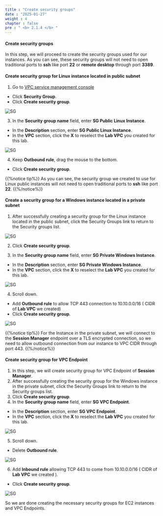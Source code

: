 ```yaml
---
title : "Create security groups"
date : "2025-01-27"
weight : 4
chapter : false
pre : " <b> 2.1.4 </b> "
---
```


#### Create security groups

In this step, we will proceed to create the security groups used for our instances. As you can see, these security groups will not need to open traditional ports to **ssh** like port **22** or **remote desktop** through port **3389**.

#### Create security group for Linux instance located in public subnet

1. Go to [VPC service management console](https://console.aws.amazon.com/vpc)
  + Click **Security Group**.
  + Click **Create security group**.

![SG](/images/2.prerequisite/019-createsg.png)

3. In the **Security group name** field, enter **SG Public Linux Instance**.
  + In the **Description** section, enter **SG Public Linux Instance**.
  + In the **VPC** section, click the **X** to reselect the **Lab VPC** you created for this lab.

![SG](/images/2.prerequisite/020-createsg.png)

4. Keep **Outbound rule**, drag the mouse to the bottom.
  + Click **Create security group**.

{{%notice tip%}}
As you can see, the security group we created to use for Linux public instances will not need to open traditional ports to **ssh** like port **22**.
{{%/notice%}}


#### Create a security group for a Windows instance located in a private subnet

1. After successfully creating a security group for the Linux instance located in the public subnet, click the Security Groups link to return to the Security groups list.

![SG](/images/2.prerequisite/021-createsg.png)

2. Click **Create security group**.

3. In the **Security group name** field, enter **SG Private Windows Instance**.
  + In the **Description** section, enter **SG Private Windows Instance**.
  + In the **VPC** section, click the **X** to reselect the **Lab VPC** you created for this lab.

![SG](/images/2.prerequisite/022-createsg.png)

4. Scroll down.
  + Add **Outbound rule** to allow TCP 443 connection to 10.10.0.0/16 ( CIDR of **Lab VPC** we created)
  + Click **Create security group**.

![SG](/images/2.prerequisite/023-createsg.png)

{{%notice tip%}}
For the Instance in the private subnet, we will connect to the **Session Manager** endpoint over a TLS encrypted connection, so we need to allow outbound connection from our instance to VPC CIDR through port 443.
{{%/notice%}}


#### Create security group for VPC Endpoint

1. In this step, we will create security group for VPC Endpoint of **Session Manager**.
2. After successfully creating the security group for the Windows instance in the private subnet, click the Security Groups link to return to the Security groups list.
3. Click **Create security group**.
4. In the **Security group name** field, enter **SG VPC Endpoint**.
  + In the **Description** section, enter **SG VPC Endpoint**.
  + In the **VPC** section, click the **X** to reselect the **Lab VPC** you created for this lab.

![SG](/images/2.prerequisite/024-createsg.png)

5. Scroll down.
  + Delete **Outbound rule**.
  
![SG](/images/2.prerequisite/025-createsg.png)

6. Add **Inbound rule** allowing TCP 443 to come from 10.10.0.0/16 ( CIDR of **Lab VPC** we created ).
  + Click **Create security group**.

![SG](/images/2.prerequisite/026-createsg.png)

So we are done creating the necessary security groups for EC2 instances and VPC Endpoints.